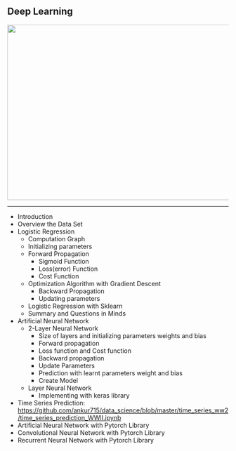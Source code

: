 ## Deep Learning

<p align="left"><img width="800" height="400" src="https://www.inovex.de/blog/wp-content/uploads/2019/10/Uncertainty-Quantification-Deep-Learning-hero.png"></p>

---

- Introduction
- Overview the Data Set
- Logistic Regression
  - Computation Graph
  - Initializing parameters
  - Forward Propagation
    - Sigmoid Function
    - Loss(error) Function
    - Cost Function
  - Optimization Algorithm with Gradient Descent
    - Backward Propagation
    - Updating parameters
  - Logistic Regression with Sklearn
  - Summary and Questions in Minds
- Artificial Neural Network
  - 2-Layer Neural Network
    - Size of layers and initializing parameters weights and bias
    - Forward propagation
    - Loss function and Cost function
    - Backward propagation
    - Update Parameters
    - Prediction with learnt parameters weight and bias
    - Create Model
  - Layer Neural Network
    - Implementing with keras library
- Time Series Prediction: https://github.com/ankur715/data_science/blob/master/time_series_ww2/time_series_prediction_WWII.ipynb
- Artificial Neural Network with Pytorch Library
- Convolutional Neural Network with Pytorch Library
- Recurrent Neural Network with Pytorch Library
